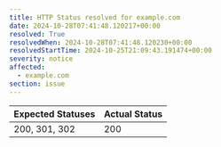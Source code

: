 ```yaml
---
title: HTTP Status resolved for example.com
date: 2024-10-28T07:41:48.120217+00:00
resolved: True
resolvedWhen: 2024-10-28T07:41:48.120230+00:00
resolvedStartTime: 2024-10-25T21:09:43.191474+00:00
severity: notice
affected:
  - example.com
section: issue
---
```


| Expected Statuses | Actual Status  |
|-------------------|----------------|
| 200, 301, 302 | 200 |
